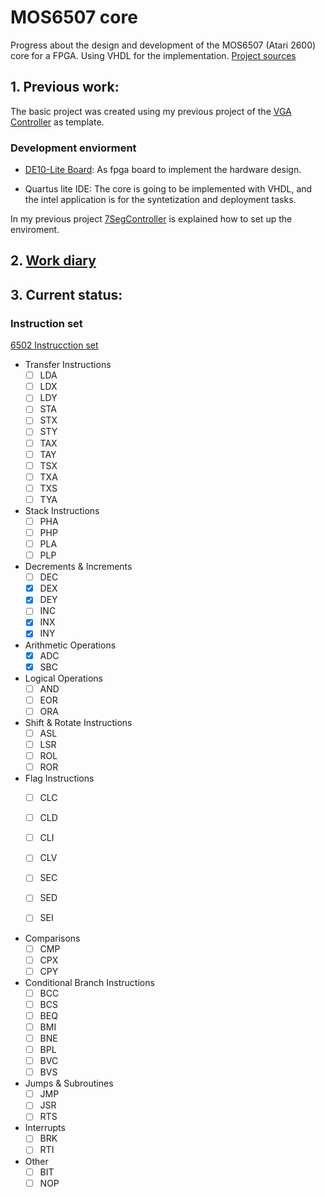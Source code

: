 # MOS6507 core
<link rel="stylesheet" type="text/css" href="/css/style.css">

Progress about the design and development of the MOS6507 (Atari 2600) core for a FPGA. Using VHDL for the implementation. [Project sources](https://github.com/DiscreteVic/MOS6507-HDL-core)

## 1. Previous work:

The basic project was created using my previous project of the [VGA Controller](https://github.com/DiscreteVic/VGAController) as template. 

### Development enviorment

- [DE10-Lite Board](https://www.terasic.com.tw/cgi-bin/page/archive.pl?Language=English&No=1021): As fpga board to implement the hardware design.

- Quartus lite IDE: The core is going to be implemented with VHDL, and the intel application is for the syntetization and deployment tasks. 

In my previous project [7SegController](https://github.com/DiscreteVic/7SegController) is explained how to set up the enviroment.

## 2. [Work diary](/MOS6507_core/WorkDiary/)

## 3. Current status:
### Instruction set 

[6502 Instrucction set](https://www.masswerk.at/6502/6502_instruction_set.html#details)


- Transfer Instructions
  - [ ] LDA
  - [ ] LDX
  - [ ] LDY
  - [ ] STA
  - [ ] STX
  - [ ] STY
  - [ ] TAX
  - [ ] TAY
  - [ ] TSX
  - [ ] TXA
  - [ ] TXS
  - [ ] TYA

- Stack Instructions
  - [ ] PHA
  - [ ] PHP
  - [ ] PLA
  - [ ] PLP

- Decrements & Increments
  - [ ] DEC
  - [x] DEX
  - [x] DEY
  - [ ] INC
  - [x] INX
  - [x] INY

- Arithmetic Operations
  - [x] ADC
  - [x] SBC

- Logical Operations
  - [ ] AND
  - [ ] EOR
  - [ ] ORA

- Shift & Rotate Instructions
  - [ ] ASL
  - [ ] LSR
  - [ ] ROL
  - [ ] ROR

- Flag Instructions
  - [ ] CLC
  - [ ] CLD
  - [ ] CLI
  - [ ] CLV
  - [ ] SEC
  - [ ] SED
  - [ ] SEI


- Comparisons
  - [ ] CMP
  - [ ] CPX
  - [ ] CPY

- Conditional Branch Instructions
  - [ ] BCC
  - [ ] BCS
  - [ ] BEQ
  - [ ] BMI
  - [ ] BNE
  - [ ] BPL
  - [ ] BVC
  - [ ] BVS

- Jumps & Subroutines
  - [ ] JMP
  - [ ] JSR
  - [ ] RTS

- Interrupts
  - [ ] BRK
  - [ ] RTI

- Other
  - [ ] BIT
  - [ ] NOP